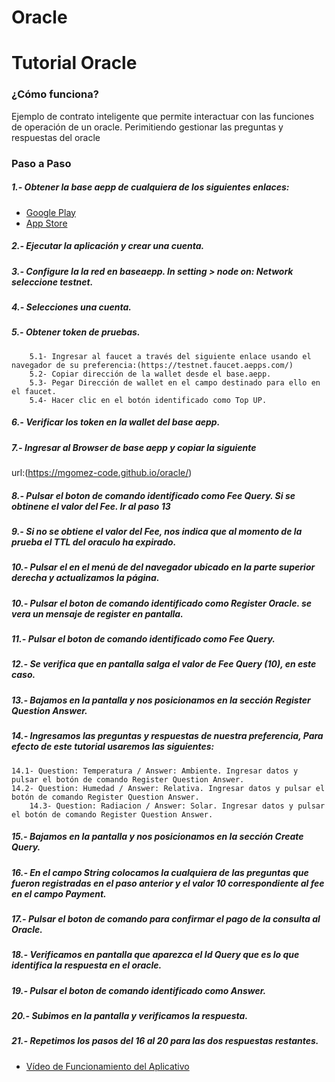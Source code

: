# Oracle
# Tutorial Oracle
### ¿Cómo funciona?  

Ejemplo de contrato inteligente que permite interactuar con las funciones de operación de un oracle. Perimitiendo gestionar las preguntas y respuestas del oracle

### Paso a Paso
#####  1.- Obtener la base aepp de cualquiera de los siguientes enlaces:
  - [Google Play](https://play.google.com/store/apps/details?id=com.aeternity.base)
  - [App Store](https://apps.apple.com/ru/app/base-%C3%A6pp-wallet/id1458655724)
#####  2.- Ejecutar la aplicación y crear una cuenta.
#####  3.- Configure la la red en baseaepp. In setting > node on: Network seleccione testnet.
#####  4.- Selecciones una cuenta.
#####  5.- Obtener token de pruebas.
        5.1- Ingresar al faucet a través del siguiente enlace usando el navegador de su preferencia:(https://testnet.faucet.aepps.com/)
        5.2- Copiar dirección de la wallet desde el base.aepp.
        5.3- Pegar Dirección de wallet en el campo destinado para ello en el faucet.
        5.4- Hacer clic en el botón identificado como Top UP.
#####  6.- Verificar los token en la wallet del base aepp.
#####  7.- Ingresar al Browser de base aepp y copiar la siguiente 
url:(https://mgomez-code.github.io/oracle/)
#####  8.- Pulsar el boton de comando identificado como Fee Query. Si se obtinene el valor del Fee. Ir al paso 13
#####  9.- Si no se obtiene el valor del Fee, nos indica que al momento de la prueba el TTL del oraculo ha expirado.
#####  10.- Pulsar el en el menú de del navegador ubicado en la parte superior derecha y actualizamos la página.
#####  10.- Pulsar el boton de comando identificado como Register Oracle. se vera un mensaje de register en pantalla.
#####  11.- Pulsar el boton de comando identificado como Fee Query.
#####  12.- Se verifica que en pantalla salga el valor de Fee Query (10), en este caso.
#####  13.- Bajamos en la pantalla y nos posicionamos en la sección Register Question Answer.
#####  14.- Ingresamos las preguntas y respuestas de nuestra preferencia, Para efecto de este tutorial usaremos las siguientes:
	14.1- Question: Temperatura / Answer: Ambiente. Ingresar datos y pulsar el botón de comando Register Question Answer.
	14.2- Question: Humedad / Answer: Relativa. Ingresar datos y pulsar el botón de comando Register Question Answer. 
        14.3- Question: Radiacion / Answer: Solar. Ingresar datos y pulsar el botón de comando Register Question Answer. 
#####  15.- Bajamos en la pantalla y nos posicionamos en la sección Create Query.
#####  16.- En el campo String colocamos la cualquiera de las preguntas que fueron registradas en el paso anterior y el valor 10 correspondiente al fee en el campo Payment.
#####  17.- Pulsar el boton de comando para confirmar el pago de la consulta al Oracle.
#####  18.- Verificamos en pantalla que aparezca el Id Query que es lo que identifica la respuesta en el oracle.
#####  19.- Pulsar el boton de comando identificado como Answer.
#####  20.- Subimos en la pantalla y verificamos la respuesta.
#####  21.- Repetimos los pasos del 16 al 20 para las dos respuestas restantes.
- [Vídeo de Funcionamiento del Aplicativo](https://youtu.be/zHkx3Fbvux8)
